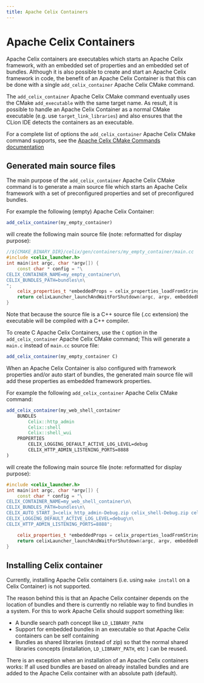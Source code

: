 ```yaml
---
title: Apache Celix Containers
---
```


<!--
Licensed to the Apache Software Foundation (ASF) under one or more
contributor license agreements.  See the NOTICE file distributed with
this work for additional information regarding copyright ownership.
The ASF licenses this file to You under the Apache License, Version 2.0
(the "License"); you may not use this file except in compliance with
the License.  You may obtain a copy of the License at
   
    http://www.apache.org/licenses/LICENSE-2.0

Unless required by applicable law or agreed to in writing, software
distributed under the License is distributed on an "AS IS" BASIS,
WITHOUT WARRANTIES OR CONDITIONS OF ANY KIND, either express or implied.
See the License for the specific language governing permissions and
limitations under the License.
-->

# Apache Celix Containers
Apache Celix containers are executables which starts an Apache Celix framework, with an embedded set of properties
and an embedded set of bundles.
Although it is also possible to create and start an Apache Celix framework in code, the benefit of an Apache Celix 
Container is that this can be done with a single `add_celix_container` Apache Celix CMake command. 

The `add_celix_container` Apache Celix CMake command eventually uses the CMake `add_executable` with the same 
target name.  As result, it is possible to handle an Apache Celix Container as a normal CMake executable 
(e.g. use `target_link_libraries`) and also ensures that the CLion IDE detects the containers as an executable.

For a complete list of options the `add_celix_container` Apache Celix CMake command supports, see the 
[Apache Celix CMake Commands documentation](cmake_commands)

## Generated main source files
The main purpose of the `add_celix_container` Apache Celix CMake command is to generate a main source file 
which starts an Apache Celix framework with a set of preconfigured properties and set of preconfigured bundles.

For example the following (empty) Apache Celix Container:
```CMake
add_celix_container(my_empty_container)
```

will create the following main source file (note: reformatted for display purpose):
```C++
//${CMAKE_BINARY_DIR}/celix/gen/containers/my_empty_container/main.cc
#include <celix_launcher.h>
int main(int argc, char *argv[]) {
    const char * config = "\
CELIX_CONTAINER_NAME=my_empty_container\n\
CELIX_BUNDLES_PATH=bundles\n\
";
    celix_properties_t *embeddedProps = celix_properties_loadFromString(config);
    return celixLauncher_launchAndWaitForShutdown(argc, argv, embeddedProps);
}
```

Note that because the source file is a C++ source file (.cc extension) the executable will be compiled with a C++ 
compiler. 

To create C Apache Celix Containers, use the `C` option in the `add_celix_container` Apache Celix CMake command; 
This will generate a `main.c` instead of `main.cc` source file:

```CMake
add_celix_container(my_empty_container C)
```

When an Apache Celix Container is also configured with framework properties and/or auto start of bundles, the
generated main source file will add these properties as embedded framework properties.

For example the following `add_celix_container` Apache Celix CMake command:
```CMake
add_celix_container(my_web_shell_container
    BUNDLES
        Celix::http_admin
        Celix::shell
        Celix::shell_wui
    PROPERTIES
        CELIX_LOGGING_DEFAULT_ACTIVE_LOG_LEVEL=debug
        CELIX_HTTP_ADMIN_LISTENING_PORTS=8888
)
```

will create the following main source file (note: reformatted for display purpose):
```C++
#include <celix_launcher.h>
int main(int argc, char *argv[]) {
    const char * config = "\
CELIX_CONTAINER_NAME=my_web_shell_container\n\
CELIX_BUNDLES_PATH=bundles\n\
CELIX_AUTO_START_3=celix_http_admin-Debug.zip celix_shell-Debug.zip celix_shell_wui-Debug.zip\n\
CELIX_LOGGING_DEFAULT_ACTIVE_LOG_LEVEL=debug\n\
CELIX_HTTP_ADMIN_LISTENING_PORTS=8888";

    celix_properties_t *embeddedProps = celix_properties_loadFromString(config);
    return celixLauncher_launchAndWaitForShutdown(argc, argv, embeddedProps);
}
```

## Installing Celix container
Currently, installing Apache Celix containers (i.e. using `make install` on a Celix Container) is not supported. 

The reason behind this is that an Apache Celix container depends on the location of bundles and there is currently no
reliable way to find bundles in a system. For this to work Apache Celix should support something like: 
 - A bundle search path concept like `LD_LIBRARY_PATH` 
 - Support for embedded bundles in an executable so that Apache Celix containers can be self containing
 - Bundles as shared libraries (instead of zip) so that the normal shared libraries concepts
   (installation, `LD_LIBRARY_PATH`, etc ) can be reused.

There is an exception when an installation of an Apache Celix containers works: If all used bundles are based on already
installed bundles and are added to the Apache Celix container with an absolute path (default).

 




